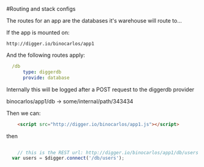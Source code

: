#Routing and stack configs

The routes for an app are the databases it's warehouse will route to...

If the app is mounted on:

	http://digger.io/binocarlos/app1

And the following routes apply:

```yaml
  /db
 	  type: diggerdb
 	  provide: database
```

Internally this will be logged after a POST request to the diggerdb provider

binocarlos/app1/db -> some/internal/path/343434

Then we can:

```html
	<script src="http://digger.io/binocarlos/app1.js"></script>
```

then

```js

	// this is the REST url: http://digger.io/binocarlos/app1/db/users
  var users = $digger.connect('/db/users');
```